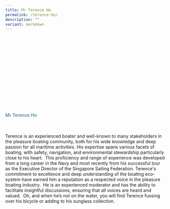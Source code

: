 ```yaml
---
title: Mr Terence Ho
permalink: /terence-ho/
description: ""
variant: markdown
---
```

<div class="row">
<div class="col is-3">
	<div class="speaker-image-wrapper" style="background-image: url(/images/Speakers/2024/Facilitator_-_Mr_Trence_Ho__1.png)"></div></div>
<div class="col is-9 speaker-details">
<h4>Mr Terence Ho</h4>
<p><br></p>
<p>          Terence is an experienced boater and well-known to many stakeholders in the pleasure boating community, both for his wide knowledge and deep passion for all maritime activities. His expertise spans various facets of boating, with safety, navigation, and environmental stewardship particularly close to his heart.&nbsp; This proficiency and range of experience was developed from a long career in the Navy and most recently from his successful tour as the Executive Director of the Singapore Sailing Federation. Terence's commitment to excellence and deep understanding of the boating eco-system have earned him a reputation as a respected voice in the pleasure boating industry. &nbsp;He is an experienced moderator and has the ability to facilitate insightful discussions, ensuring that all voices are heard and valued. &nbsp;Oh, and when he’s not on the water, you will find Terence fussing over his bicycle or adding to his sunglass collection.</p>
</div>
</div>
<style type="text/css"> 
	.speaker-image-wrapper{
    height: 220px;
    width: 220px;
    background-position: top center;
    background-size: cover;
    border-radius: 50%;
    background-repeat: no-repeat;
    margin: 0 auto;
  }
      .image-adjust{
		object-fit: cover;
		height: 220px;
		width: 100%;
		border-radius:50%;
		object-position: top center;
	}
    .is-left{
      text-align: left;
    }
    h4{
      font-weight: 500; 
      color: #337B9A !important;
    }
     .speaker-details p { text-align: justified; }
  </style>
